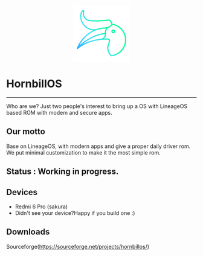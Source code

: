 [<center><img src="assets/hornbill_alt.png" height="150px" width="150px;"/></center>](https://github.com/HornbillOS)

# HornbillOS
---------

Who are we?
Just two people's interest to bring up a OS with LineageOS based ROM with modem and secure apps.

Our motto
---------
Base on LineageOS, with modern apps and give a proper daily driver rom.
We put minimal customization to make it the most simple rom.


Status : Working in progress.
-----------------------------

Devices
-------

- Redmi 6 Pro (sakura)
- Didn't see your device?Happy if you build one :)


Downloads
---------

Sourceforge(https://sourceforge.net/projects/hornbillos/)

